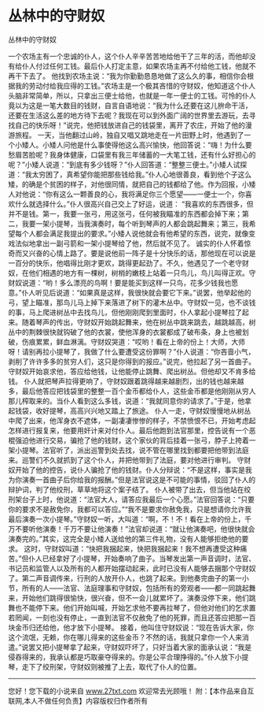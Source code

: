 # 丛林中的守财奴

丛林中的守财奴 

一个农场主有一个忠诚的仆人，这个仆人辛辛苦苦地给他干了三年的活，而他却没有给仆人付过任何工钱。最后仆人打定主意，如果农场主再不付给他工钱，他就不再干下去了。 
他找到农场主说：“我为你勤勤恳恳地做了这么久的事，相信你会根据我的劳动付给我应得的工钱。”农场主是一个极其吝惜的守财奴，他知道这个仆人头脑非常简单，所以，只拿出三便士给他，也就是一年一便士的工钱。可怜的仆人竟以为这是一笔大数目的钱财，自言自语地说：“我为什么还要在这儿拚命干活，还要在生活这么差的地方待下去呢？我现在可以到外面广阔的世界里去游玩，去寻找自己的快乐呀！”说完，他把钱放进自己的钱袋里，离开了农庄，开始了他的漫游旅程。 
一天，当他翻过山岭，独自又唱又跳地走在一片田野上时，他遇到了一个小矮人。小矮人问他是什么事使得他这么高兴愉快，他回答说：“嗨！为什么要愁眉苦脸呢？我身体健康，口袋里有我三年储蓄的一大笔工钱，还有什么好担心的呢？”小矮人说道：“到底有多少钱呀？”仆人回答道：“整整三便士。”小矮人试探道：“我太穷困了，真希望你能把那些钱给我。”仆人心地很善良，看到他个子这么矮，的确是个贫困的样子，对他很同情，就把自己的钱都给了他。作为回报，小矮人对他说：“你有这么一颗善良的心，我将满足你三个愿望――一便士一个，你喜欢什么就选择什么。”仆人很高兴自己交上了好运，说道： 
“我喜欢的东西很多，但并不是钱。第一，我要一张弓，用这张弓，任何被我瞄准的东西都会掉下来；第二，我要一架小提琴，当我演奏时，每个听到琴声的人都会跳起舞来；第三，我希望每个人都会满足我提出的要求。”小矮人说他就会有他希望的东西，说完，就像变戏法似地拿出一副弓箭和一架小提琴给了他，然后就不见了。 
诚实的仆人怀着惊奇而又兴奋的心情上路了。要是说他前一阵子是十分快乐的话，那他现在可以说是一百分的快乐，他唱得比刚才更欢，跳得更起劲了。不久，他遇见了一个老守财奴，在他们相遇的地方有一棵树，树梢的嫩枝上站着一只鸟儿，鸟儿叫得正欢。守财奴说道：“哟！多么漂亮的鸟啊！要是能买到这样一只鸟，花多少钱我也愿意。”仆人听见后说道：“如果真是这样，我很快就会要它下来。”说罢，他举起他的弓，望上瞄准，那鸟儿马上掉下来落进了树下的灌木丛中。守财奴一见，也不谈钱的事，马上爬进树丛中去找鸟儿，但他刚刚爬到里面时，仆人拿起小提琴拉了起来。随着琴声的传出，守财奴开始跳起舞来，他在树丛中跳来跳去，越跳越高，树丛中的荆棘很快就钩破了他的衣裳，使他浑身的衣裳都成了破布条，身上也被划破，伤痕累累，鲜血淋漓。守财奴哭道：“哎哟！看在上帝的份上！大师，大师呀！请别再拉小提琴了，我做了什么要遭受这份罪啊？”仆人说道：“你吝啬小气，剥削了许许多多的贫穷人们，这只是你得到的报应。”说完，他拉起了另一首曲子。守财奴开始哀求他，答应给他钱，让他能停止跳舞、爬出树丛。但他却又不肯多给钱。 
仆人就把琴声拉得更响了，守财奴跟着跳得越来越剧烈，出的钱也越来越多，最后他答应把钱袋里的整整一百个金币都给仆人，这些金币都是他刚刚从穷人那儿榨取来的。当仆人看到这么多钱，说道：“我就同意你的请求了。”于是，他拿起钱袋，收好提琴，高高兴兴地又踏上了旅途。 
仆人一走，守财奴慢慢地从树丛中爬了出来，他浑身衣不遮体，一副凄凄惨惨的样子，不禁愤恨不已，开始考虑起怎样进行报复来，他要用奸计来对付仆人。最后他跑到法官那里，控告说有一个恶棍强迫他进行交易，骗抢了他的钱财，这个家伙的背后挂着一张弓，脖子上挎着一架小提琴。法官听了，派出巡警到处去找，说不管在哪里找到都要把他带到法庭来。巡警们不久就抓到了这个仆人，并把他带到了法庭，要对他进行审判。 
守财奴开始了他的控告，说仆人骗抢了他的钱财。仆人分辩说：“不是这样，事实是我为你演奏一首曲子后你给我的报酬。”但是法官说这是不可能的事情，驳回了仆人的辩护词，判了他绞刑，草草地将这个案子结了。 
仆人被带了出去，但当他站在绞刑架台子上时，他说道：“法官大人，请答应我最后一个心愿。”法官回答说：“只要你的要求不是赦免你，我都可以答应。”“我不是要求你赦免我，只是想请你允许我最后演奏一次小提琴。”守财奴一听，大叫道：“啊，不！不！看在上帝的份上，千万不要听他演奏！千万不要让他演奏！”法官却说道：“就让他演奏吧，他很快就会演奏完的。”其实，这完全是小矮人送给他的第三件礼物，没有人能够拒绝他的要求。 
这时，守财奴叫道：“快把我捆起来，快把我捆起来！我不想再遭受这种痛苦。”但仆人已经拿好了小提琴，开始奏响了曲子。当琴发出第一声音调时，法官、书记员和监管人以及所有的人都开始摆动起来，此时已没有人能够去捆那个守财奴了。第二声音调传来，行刑的人放开仆人，也跳了起来。到他奏完曲子的第一小节，所有的人――法官、法庭理事和守财奴，包括所有的旁观者――都一同跳起舞来，开始他们跳得很愉快，很兴奋，但不一会儿就累坏了。演奏没停下来，他们跳舞也不能停下来。他们开始叫喊，开始乞求他不要再拉琴了，但他对他们的乞求置若罔闻，一刻也没有停止，一直到法官不仅赦免了他的死罪，而且还答应把那一百块金币归还给他，他才放下小提琴。 
接着，他叫住守财奴说：“现在告诉大家，你这个流氓，无赖，你在哪儿得来的这些金币？不然的话，我就只拿你一个人来消遣。”说罢又把小提琴拿了起来，守财奴吓坏了，只好当着大家的面承认说：“我是侵吞得来的，我承认都是巧取豪夺得来的。你是公平合理挣得的。”仆人放下小提琴，走下了绞刑架，守财奴则被推了上去，取代了仆人的位置。 

                  
--------------------
您好！您下载的小说来自 www.27txt.com 欢迎常去光顾哦！
附：【本作品来自互联网,本人不做任何负责】内容版权归作者所有